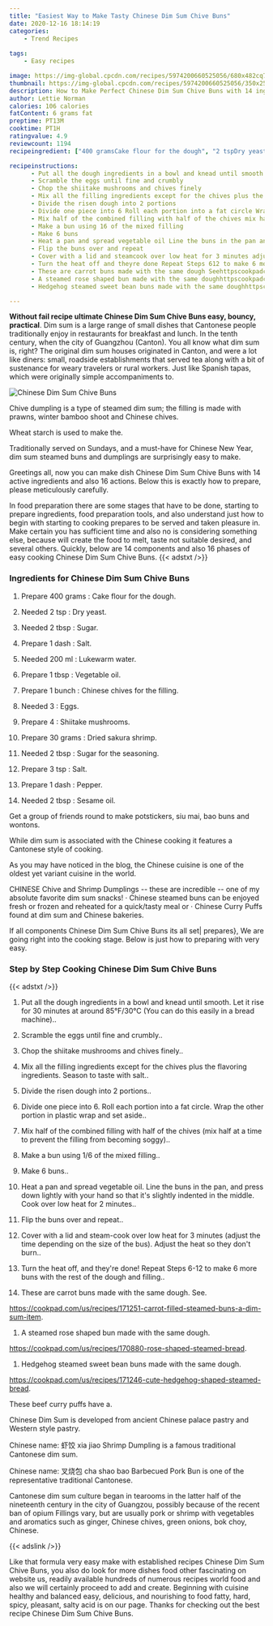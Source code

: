 ```yaml
---
title: "Easiest Way to Make Tasty Chinese Dim Sum Chive Buns"
date: 2020-12-16 18:14:19
categories:
    - Trend Recipes
    
tags:
    - Easy recipes

image: https://img-global.cpcdn.com/recipes/5974200660525056/680x482cq70/chinese-dim-sum-chive-buns-recipe-main-photo.jpg
thumbnail: https://img-global.cpcdn.com/recipes/5974200660525056/350x250cq70/chinese-dim-sum-chive-buns-recipe-main-photo.jpg
description: How to Make Perfect Chinese Dim Sum Chive Buns with 14 ingredients and 16 stages of easy cooking.
author: Lettie Norman
calories: 106 calories
fatContent: 6 grams fat
preptime: PT13M
cooktime: PT1H
ratingvalue: 4.9
reviewcount: 1194
recipeingredient: ["400 gramsCake flour for the dough", "2 tspDry yeast", "2 tbspSugar", "1 dashSalt", "200 mlLukewarm water", "1 tbspVegetable oil", "1 bunchChinese chives for the filling", "3Eggs", "4Shiitake mushrooms", "30 gramsDried sakura shrimp", "2 tbspSugar for the seasoning", "3 tspSalt", "1 dashPepper", "2 tbspSesame oil"]

recipeinstructions: 
      - Put all the dough ingredients in a bowl and knead until smooth Let it rise for 30 minutes at around 85F30C You can do this easily in a bread machine 
      - Scramble the eggs until fine and crumbly 
      - Chop the shiitake mushrooms and chives finely 
      - Mix all the filling ingredients except for the chives plus the flavoring ingredients Season to taste with salt 
      - Divide the risen dough into 2 portions 
      - Divide one piece into 6 Roll each portion into a fat circle Wrap the other portion in plastic wrap and set aside 
      - Mix half of the combined filling with half of the chives mix half at a time to prevent the filling from becoming soggy 
      - Make a bun using 16 of the mixed filling 
      - Make 6 buns 
      - Heat a pan and spread vegetable oil Line the buns in the pan and press down lightly with your hand so that its slightly indented in the middle Cook over low heat for 2 minutes 
      - Flip the buns over and repeat 
      - Cover with a lid and steamcook over low heat for 3 minutes adjust the time depending on the size of the bus Adjust the heat so they dont burn 
      - Turn the heat off and theyre done Repeat Steps 612 to make 6 more buns with the rest of the dough and filling 
      - These are carrot buns made with the same dough Seehttpscookpadcomusrecipes171251carrotfilledsteamedbunsadimsumitem 
      - A steamed rose shaped bun made with the same doughhttpscookpadcomusrecipes170880roseshapedsteamedbread 
      - Hedgehog steamed sweet bean buns made with the same doughhttpscookpadcomusrecipes171246cutehedgehogshapedsteamedbread

---
```




**Without fail recipe ultimate Chinese Dim Sum Chive Buns easy, bouncy, practical**. Dim sum is a large range of small dishes that Cantonese people traditionally enjoy in restaurants for breakfast and lunch. In the tenth century, when the city of Guangzhou (Canton). You all know what dim sum is, right? The original dim sum houses originated in Canton, and were a lot like diners: small, roadside establishments that served tea along with a bit of sustenance for weary travelers or rural workers. Just like Spanish tapas, which were originally simple accompaniments to.


![Chinese Dim Sum Chive Buns](https://img-global.cpcdn.com/recipes/5974200660525056/680x482cq70/chinese-dim-sum-chive-buns-recipe-main-photo.jpg "Chinese Dim Sum Chive Buns")



Chive dumpling is a type of steamed dim sum; the filling is made with prawns, winter bamboo shoot and Chinese chives.

Wheat starch is used to make the.

Traditionally served on Sundays, and a must-have for Chinese New Year, dim sum steamed buns and dumplings are surprisingly easy to make.


Greetings all, now you can make dish Chinese Dim Sum Chive Buns with 14 active ingredients and also 16 actions. Below this is exactly how to prepare, please meticulously carefully.

In food preparation there are some stages that have to be done, starting to prepare ingredients, food preparation tools, and also understand just how to begin with starting to cooking prepares to be served and taken pleasure in. Make certain you has sufficient time and also no is considering something else, because will create the food to melt, taste not suitable desired, and several others. Quickly, below are 14 components and also 16 phases of easy cooking Chinese Dim Sum Chive Buns.
{{< adstxt />}}

### Ingredients for Chinese Dim Sum Chive Buns


1. Prepare 400 grams : Cake flour for the dough.

1. Needed 2 tsp : Dry yeast.

1. Needed 2 tbsp : Sugar.

1. Prepare 1 dash : Salt.

1. Needed 200 ml : Lukewarm water.

1. Prepare 1 tbsp : Vegetable oil.

1. Prepare 1 bunch : Chinese chives for the filling.

1. Needed 3 : Eggs.

1. Prepare 4 : Shiitake mushrooms.

1. Prepare 30 grams : Dried sakura shrimp.

1. Needed 2 tbsp : Sugar for the seasoning.

1. Prepare 3 tsp : Salt.

1. Prepare 1 dash : Pepper.

1. Needed 2 tbsp : Sesame oil.


Get a group of friends round to make potstickers, siu mai, bao buns and wontons.

While dim sum is associated with the Chinese cooking it features a Cantonese style of cooking.

As you may have noticed in the blog, the Chinese cuisine is one of the oldest yet variant cuisine in the world.

CHINESE Chive and Shrimp Dumplings -- these are incredible -- one of my absolute favorite dim sum snacks! · Chinese steamed buns can be enjoyed fresh or frozen and reheated for a quick/tasty meal or · Chinese Curry Puffs found at dim sum and Chinese bakeries.


If all components Chinese Dim Sum Chive Buns its all set| prepares}, We are going right into the cooking stage. Below is just how to preparing with very easy.

### Step by Step Cooking Chinese Dim Sum Chive Buns

{{< adstxt />}}


1. Put all the dough ingredients in a bowl and knead until smooth. Let it rise for 30 minutes at around 85°F/30°C (You can do this easily in a bread machine)..



1. Scramble the eggs until fine and crumbly..



1. Chop the shiitake mushrooms and chives finely..



1. Mix all the filling ingredients except for the chives plus the flavoring ingredients. Season to taste with salt..



1. Divide the risen dough into 2 portions..



1. Divide one piece into 6. Roll each portion into a fat circle. Wrap the other portion in plastic wrap and set aside..



1. Mix half of the combined filling with half of the chives (mix half at a time to prevent the filling from becoming soggy)..



1. Make a bun using 1/6 of the mixed filling..



1. Make 6 buns..



1. Heat a pan and spread vegetable oil. Line the buns in the pan, and press down lightly with your hand so that it&#39;s slightly indented in the middle. Cook over low heat for 2 minutes..



1. Flip the buns over and repeat..



1. Cover with a lid and steam-cook over low heat for 3 minutes (adjust the time depending on the size of the bus). Adjust the heat so they don&#39;t burn..



1. Turn the heat off, and they&#39;re done! Repeat Steps 6-12 to make 6 more buns with the rest of the dough and filling..



1. These are carrot buns made with the same dough. See.

https://cookpad.com/us/recipes/171251-carrot-filled-steamed-buns-a-dim-sum-item.



1. A steamed rose shaped bun made with the same dough.

https://cookpad.com/us/recipes/170880-rose-shaped-steamed-bread.



1. Hedgehog steamed sweet bean buns made with the same dough.

https://cookpad.com/us/recipes/171246-cute-hedgehog-shaped-steamed-bread.




These beef curry puffs have a.

Chinese Dim Sum is developed from ancient Chinese palace pastry and Western style pastry.

Chinese name: 虾饺 xia jiao Shrimp Dumpling is a famous traditional Cantonese dim sum.

Chinese name: 叉烧包 cha shao bao Barbecued Pork Bun is one of the representative traditional Cantonese.

Cantonese dim sum culture began in tearooms in the latter half of the nineteenth century in the city of Guangzou, possibly because of the recent ban of opium Fillings vary, but are usually pork or shrimp with vegetables and aromatics such as ginger, Chinese chives, green onions, bok choy, Chinese.


{{< adslink />}}

Like that formula very easy make with established recipes Chinese Dim Sum Chive Buns, you also do look for more dishes food other fascinating on website us, readily available hundreds of numerous recipes world food and also we will certainly proceed to add and create. Beginning with cuisine healthy and balanced easy, delicious, and nourishing to food fatty, hard, spicy, pleasant, salty acid is on our page. Thanks for checking out the best recipe Chinese Dim Sum Chive Buns.
